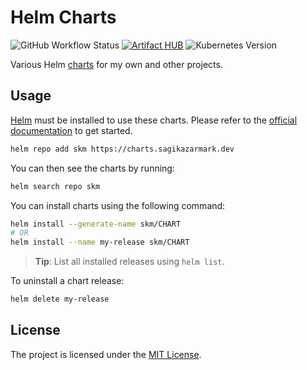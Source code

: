 # Helm Charts

![GitHub Workflow Status](https://img.shields.io/github/actions/workflow/status/sagikazarmark/helm-charts/release.yaml?branch=master&style=flat-square)
[![Artifact HUB](https://img.shields.io/endpoint?url=https://artifacthub.io/badge/repository/sagikazarmark)](https://artifacthub.io/packages/search?repo=sagikazarmark)
![Kubernetes Version](https://img.shields.io/badge/k8s%20version-%3E=1.19-3f68d7.svg?style=flat-square)

Various Helm [charts](https://helm.sh/docs/topics/charts/) for my own and other projects.


## Usage

[Helm](https://helm.sh) must be installed to use these charts.
Please refer to the [official documentation](https://helm.sh/docs/intro/install/) to get started.

```bash
helm repo add skm https://charts.sagikazarmark.dev
```

You can then see the charts by running:

```bash
helm search repo skm
```

You can install charts using the following command:

```bash
helm install --generate-name skm/CHART
# OR
helm install --name my-release skm/CHART
```

> **Tip**: List all installed releases using `helm list`.

To uninstall a chart release:

```bash
helm delete my-release
```


## License

The project is licensed under the [MIT License](LICENSE).
